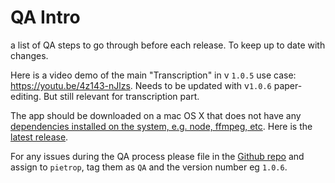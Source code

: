 # QA Intro 

a list of QA steps to go through before each release. To keep up to date with changes.

<!-- find QA list made for VOX + add paperedit to it.  https://docs.google.com/document/d/1dLtZ2OCQRmNnFR5dS-Z8ANK5A4xVrELzEEMn6-k4GbM/edit# -->

Here is a video demo of the  main "Transcription" in v `1.0.5` use case: https://youtu.be/4z143-nJlzs. Needs to be updated with v`1.0.6`  paper-editing. But still relevant for transcription part.

The app should be downloaded on a mac OS X that does not have any [dependencies installed on the system, e.g. node, ffmpeg, etc](/dependencies.md). Here is the [latest release](https://github.com/OpenNewsLabs/autoEdit_2/releases).     

For any issues during the QA process please file in the [Github repo](https://github.com/OpenNewsLabs/autoEdit_2) and assign to `pietrop`, tag them as `QA` and the version number eg `1.0.6`. 